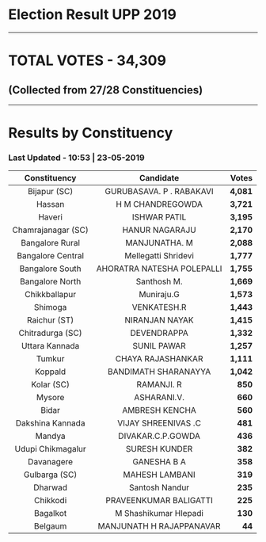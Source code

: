# Election Result UPP 2019

---
# TOTAL VOTES - 34,309 
## (Collected from 27/28 Constituencies) 


---
# Results by Constituency 

### Last Updated - 10:53 | 23-05-2019 


|   Constituency   |        Candidate         |  Votes  |
|:----------------:|:------------------------:|--------:|
|   Bijapur (SC)   | GURUBASAVA. P . RABAKAVI |**4,081**|
|      Hassan      |     H M CHANDREGOWDA     |**3,721**|
|      Haveri      |       ISHWAR PATIL       |**3,195**|
|Chamrajanagar (SC)|      HANUR NAGARAJU      |**2,170**|
| Bangalore Rural  |      MANJUNATHA. M       |**2,088**|
|Bangalore Central |   Mellegatti Shridevi    |**1,777**|
| Bangalore South  |AHORATRA NATESHA POLEPALLI|**1,755**|
| Bangalore North  |       Santhosh M.        |**1,669**|
|  Chikkballapur   |        Muniraju.G        |**1,573**|
|     Shimoga      |       VENKATESH.R        |**1,443**|
|   Raichur (ST)   |      NIRANJAN NAYAK      |**1,415**|
| Chitradurga (SC) |       DEVENDRAPPA        |**1,332**|
|  Uttara Kannada  |       SUNIL PAWAR        |**1,257**|
|      Tumkur      |    CHAYA RAJASHANKAR     |**1,111**|
|     Koppald      |   BANDIMATH SHARANAYYA   |**1,042**|
|    Kolar (SC)    |        RAMANJI. R        |  **850**|
|      Mysore      |       ASHARANI.V.        |  **660**|
|      Bidar       |      AMBRESH KENCHA      |  **560**|
| Dakshina Kannada |   VIJAY SHREENIVAS .C    |  **481**|
|      Mandya      |    DIVAKAR.C.P.GOWDA     |  **436**|
|Udupi Chikmagalur |      SURESH KUNDER       |  **382**|
|    Davanagere    |       GANESHA B A        |  **358**|
|  Gulbarga (SC)   |      MAHESH LAMBANI      |  **319**|
|     Dharwad      |      Santosh Nandur      |  **235**|
|     Chikkodi     |  PRAVEENKUMAR BALIGATTI  |  **225**|
|     Bagalkot     |  M Shashikumar Hlepadi   |  **130**|
|     Belgaum      | MANJUNATH H RAJAPPANAVAR |   **44**|


<script async src='https://www.googletagmanager.com/gtag/js?id=UA-138371535-2'></script><script>window.dataLayer = window.dataLayer || [];function gtag(){dataLayer.push(arguments);}gtag('js', new Date());gtag('config', 'UA-138371535-2');</script>
